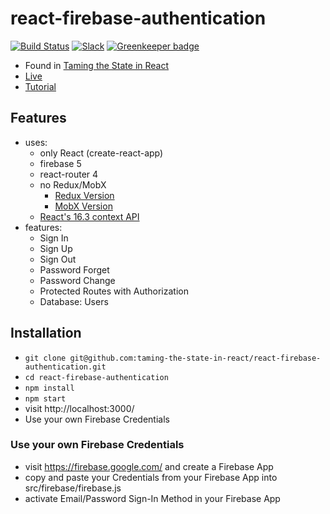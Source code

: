 # react-firebase-authentication

[![Build Status](https://travis-ci.org/taming-the-state-in-react/react-firebase-authentication.svg?branch=master)](https://travis-ci.org/taming-the-state-in-react/react-firebase-authentication) [![Slack](https://slack-the-road-to-learn-react.wieruch.com/badge.svg)](https://slack-the-road-to-learn-react.wieruch.com/) [![Greenkeeper badge](https://badges.greenkeeper.io/taming-the-state-in-react/react-firebase-authentication.svg)](https://greenkeeper.io/)

* Found in [Taming the State in React](https://roadtoreact.com/course-details?courseId=TAMING_THE_STATE)
* [Live](https://react-firebase-authentication.wieruch.com/)
* [Tutorial](https://www.robinwieruch.de/complete-firebase-authentication-react-tutorial/)

## Features

* uses:
  * only React (create-react-app)
  * firebase 5
  * react-router 4
  * no Redux/MobX
    * [Redux Version](https://github.com/taming-the-state-in-react/react-redux-firebase-authentication)
    * [MobX Version](https://github.com/taming-the-state-in-react/react-mobx-firebase-authentication)
  * [React's 16.3 context API](https://reactjs.org/blog/2018/03/29/react-v-16-3.html)
* features:
  * Sign In
  * Sign Up
  * Sign Out
  * Password Forget
  * Password Change
  * Protected Routes with Authorization
  * Database: Users

## Installation

* `git clone git@github.com:taming-the-state-in-react/react-firebase-authentication.git`
* `cd react-firebase-authentication`
* `npm install`
* `npm start`
* visit http://localhost:3000/
* Use your own Firebase Credentials

### Use your own Firebase Credentials

* visit https://firebase.google.com/ and create a Firebase App
* copy and paste your Credentials from your Firebase App into src/firebase/firebase.js
* activate Email/Password Sign-In Method in your Firebase App
